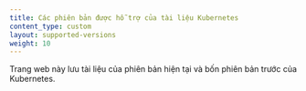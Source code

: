 ```yaml
---
title: Các phiên bản được hỗ trợ của tài liệu Kubernetes
content_type: custom
layout: supported-versions
weight: 10
---
```


<!-- overview -->

Trang web này lưu tài liệu của phiên bản hiện tại và bốn phiên bản trước của Kubernetes.